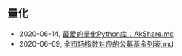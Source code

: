 ## 量化
* 2020-06-14, [最爱的量化Python库：AkShare.md](../posts/最爱的量化Python库：AkShare.md)
* 2020-06-09, [全市场指数对应的公募基金列表.md](../posts/全市场指数对应的公募基金列表.md)